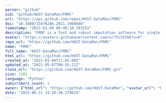 ```yaml
---
parser: "github"
uid: "github/HUST-DataMan/FRMC"
url: "https://api.github.com/repos/HUST-DataMan/FRMC"
doi: "10.1080/15476286.2021.1960688"
timestamp: "2022-01-09 00:40:18.393252"
description: "FRMC is a fast and robust imputation software for single cell RNA-Seq data."
avatar: "https://avatars.githubusercontent.com/u/75129706?v=4"
repo_url: "https://github.com/HUST-DataMan/FRMC"
name: "FRMC"
full_name: "HUST-DataMan/FRMC"
html_url: "https://github.com/HUST-DataMan/FRMC"
created_at: "2021-03-04T11:05:09Z"
updated_at: "2021-05-07T06:55:21Z"
clone_url: "https://github.com/HUST-DataMan/FRMC.git"
size: 1101
language: "Python"
subscribers_count: 1
owner: {"html_url": "https://github.com/HUST-DataMan", "avatar_url": "https://avatars.githubusercontent.com/u/75129706?v=4", "login": "HUST-DataMan", "type": "User"}
date: "2025-06-21 14:28:30.379629"
---
```

